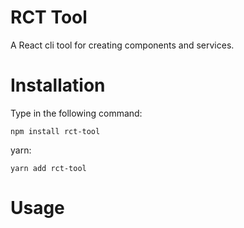 # RCT Tool
A React cli tool for creating components and services.

# Installation
Type in the following command:
```
npm install rct-tool
```
yarn:
```
yarn add rct-tool
```

# Usage